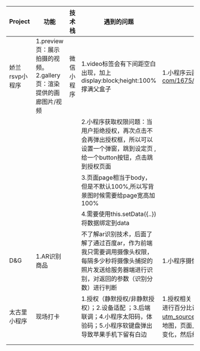 | Project        | 功能                                                         | 技术栈     | 遇到的问题                                                   | 学到                                                         | 说明 |
| -------------- | ------------------------------------------------------------ | ---------- | ------------------------------------------------------------ | ------------------------------------------------------------ | ---- |
| 娇兰rsvp小程序 | 1.preview页：展示拍摄的视频。2.gallery页：渲染提供的画廊图片/视频 | 微信小程序 | 1.video标签会有下间距空白出现，加上display:block;height:100%撑满父盒子 | 1.小程序云函数使用：https://www.qdmmz.cn/378406712qq-com/1675/%e5%be%ae%e4%bf%a1%e5%b0%8f%e7%a8%8b%e5%ba%8f%e4%ba%91%e5%87%bd%e6%95%b0%e4%bd%bf%e7%94%a8/ |      |
|                |                                                              |            | 2.小程序获取权限问题：当用户拒绝授权，再次点击不会再弹出授权框，所以可以设置一个弹窗，跳到设定页 ,给一个button按钮，点击跳到授权页面 |                                                              |      |
|                |                                                              |            | 3.页面page相当于body，但是不默认100%,所以写背景图时候需要给page宽高加100% |                                                              |      |
|                |                                                              |            | 4.需要使用this.setData({..}) 将数据绑定到data                |                                                              |      |
| D&G            | 1.AR识别商品                                                 |            | 不了解ar识别技术，后面了解了通过百度ar，作为前端我只需要调用摄像头权限，每隔多少秒将摄像头捕捉的照片发送给服务器端进行识别，对返回的参数（识别分数）进行判断 | 1.小程序摄像头组件调用 2.调用第三方ar识别流程 3.二维码扫描css |      |
| 太古里小程序   | 现场打卡                                                     |            | 1.授权（静默授权/非静默授权）；2.设备适配 ；3.后端联调；4.小程序太阳码，体验码；5.小程序软键盘弹出导致苹果手机下留有白边 | 1.授权相关（静默授权直接用云函数获取openid，但是拿不到用户个人资料，头像等）2.图片使用mode=”widthFix“会出现拉伸（针对像素眼），单独对图片宽高进行百分比设置。3.软键盘弹出：https://juejin.cn/post/6844903863871340557?utm_source=gold_browser_extension%3Futm_source%3Dgold_browser_extension#heading-3 （小程序无window对象，未解决）4.需求是根据给的背景地图，页面上共有5个点位图标，需要在不同设备中点位都卡在背景的固定位置，用了1张固定大小背景图+5张固定点位的图标的抠图，这样就可以保证位置不会变化，然后给5个空标签（百分比宽高覆盖图标）点击事件。5.参数命名千万不要用id=1，2，3这类数字。后面会乱且分不清，直接语义化命名 |      |
|                |                                                              |            |                                                              |                                                              |      |
|                |                                                              |            |                                                              |                                                              |      |

